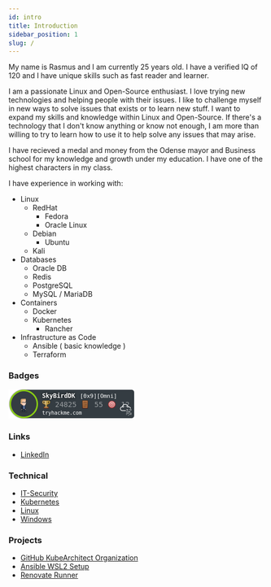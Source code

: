 ```yaml
---
id: intro
title: Introduction
sidebar_position: 1
slug: /
---
```


My name is Rasmus and I am currently 25 years old. I have a verified IQ of 120 and I have unique skills such as fast reader and learner.

I am a passionate Linux and Open-Source enthusiast. I love trying new technologies and helping people with their issues.
I like to challenge myself in new ways to solve issues that exists or to learn new stuff. I want to expand my skills and knowledge within Linux and Open-Source.
If there's a technology that I don't know anything or know not enough, I am more than willing to try to learn how to use it to help solve any issues that may arise.

I have recieved a medal and money from the Odense mayor and Business school for my knowledge and growth under my education.
I have one of the highest characters in my class.

I have experience in working with:

- Linux
  - RedHat
    - Fedora
    - Oracle Linux
  - Debian
    - Ubuntu
  - Kali
- Databases
  - Oracle DB
  - Redis
  - PostgreSQL
  - MySQL / MariaDB
- Containers
  - Docker
  - Kubernetes
    - Rancher
- Infrastructure as Code
  - Ansible ( basic knowledge )
  - Terraform

### Badges

![tryhackme stats](https://raw.githubusercontent.com/RelativeSure/RelativeSure/master/assets/thm_propic.png)

### Links

- [LinkedIn](https://www.linkedin.com/in/rj%C3%B8rgensen/)

### Technical

- [IT-Security](it-security/it-security.md)
- [Kubernetes](kubernetes/kubernetes.md)
- [Linux](linux/linux.md)
- [Windows](windows/windows.md)

### Projects

- [GitHub KubeArchitect Organization](https://github.com/KubeArchitect)
- [Ansible WSL2 Setup](https://github.com/RelativeSure/ansible-wsl2-playbook)
- [Renovate Runner](https://github.com/KubeArchitect/renovate-runner)
